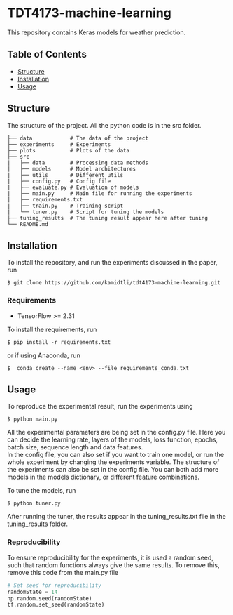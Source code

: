 # TDT4173-machine-learning

This repository contains Keras models for weather prediction. 

## Table of Contents
- [Structure](#structure)
- [Installation](#installation)
- [Usage](#usage)


## Structure
The structure of the project. All the python code is in the src folder.
```
├── data            # The data of the project
├── experiments     # Experiments
├── plots           # Plots of the data
├── src         
|   ├── data        # Processing data methods
|   ├── models      # Model architectures
|   ├── utils       # Different utils
|   ├── config.py   # Config file 
|   ├── evaluate.py # Evaluation of models
|   ├── main.py     # Main file for running the experiments
|   ├── requirements.txt
|   ├── train.py    # Training script
|   └── tuner.py    # Script for tuning the models 
├── tuning_results  # The tuning result appear here after tuning
└── README.md
```

## Installation
To install the repository, and run the experiments discussed in the paper,
run 
```
$ git clone https://github.com/kamidtli/tdt4173-machine-learning.git
```

### Requirements
- TensorFlow >= 2.31

To install the requirements, run
```
$ pip install -r requirements.txt
```
or if using Anaconda, run
```
$  conda create --name <env> --file requirements_conda.txt
```

## Usage 
To reproduce the experimental result, run
the experiments using

```
$ python main.py
```

All the experimental parameters are being set in the config.py file. 
Here you can decide the learning rate, layers of the models, loss function, epochs, batch size, sequence length and data features.  
In the config file, you can also set if you want to train one model, or run the whole experiment by changing the experiments variable.
The structure of the experiments can also be set in the config file. You can both add more models in the models dictionary, or different feature combinations. 

To tune the models, run
```
$ python tuner.py
```
After running the tuner, the results appear in the tuning_results.txt file in the tuning_results folder.


### Reproducibility
To ensure reproducibility for the experiments, it is used a random seed, such that random functions always give the same results.
To remove this, remove this code from the main.py file
```python
# Set seed for reproducibility
randomState = 14
np.random.seed(randomState)
tf.random.set_seed(randomState)
``` 


 

 